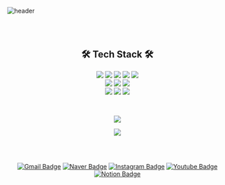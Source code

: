 ![header](https://capsule-render.vercel.app/api?type=soft&color=auto&height=150&section=header&text=Garden&fontSize=70&animation=twinkling)

<br><br>

<h2 align="center"> 🛠 Tech Stack 🛠 </h2>

<p align="center">
  <img src="https://img.shields.io/badge/Node.js-2F9D27?style=flat-square&logo=Node.js&logoColor=white"/>
  <img src="https://img.shields.io/badge/typescript-2478FF?style=flat-square&logo=Typescript&logoColor=white"/>
  <img src="https://img.shields.io/badge/javascript-FFE400?style=flat-square&logo=javascript&logoColor=white"/>
  <img src="https://img.shields.io/badge/mongodb-22741C?style=flat-square&logo=mongodb&logoColor=white"/>
  <img src="https://img.shields.io/badge/AWS-FF5E00?style=flat-square&logo=AmazonAWS&logoColor=white"/>
  <br>
  <img src="https://img.shields.io/badge/python-4374D9?style=flat-square&logo=python&logoColor=white"/>
  <img src="https://img.shields.io/badge/django-234200?style=flat-square&logo=django&logoColor=white"/>
  <img src="https://img.shields.io/badge/flask-000000?style=flat-square&logo=flask&logoColor=white"/>
  <br>
  <img src="https://img.shields.io/badge/C Language-003399?style=flat-square&logo=c&logoColor=white"/>
  <img src="https://img.shields.io/badge/HTML-FF5E00?style=flat-square&logo=HTML5&logoColor=white"/>
  <img src="https://img.shields.io/badge/CSS-4374D9?style=flat-square&logo=CSS3&logoColor=white"/>
</p>

<br>

<p align="center">
  <a href="https://hits.seeyoufarm.com">
    <img src="https://hits.seeyoufarm.com/api/count/incr/badge.svg?url=https%3A%2F%2Fgithub.com%2Fga-den&count_bg=%2341B883&title_bg=%23CDC2C2&icon=github.svg&icon_color=%23E7E7E7&title=hits&edge_flat=false"/>
  </a>
</p>


<p align="center">
  <img src="https://github-readme-stats.vercel.app/api?username=gar-den&show_icons=true&theme=solarized-light">
</p>

<br><br>

<div align=center>

  [![Gmail Badge](https://img.shields.io/badge/Gmail-d14836?style=flat-square&logo=Gmail&logoColor=white&link=mailto:prepella3@gmail.com)](mailto:prepella3@gmail.com)
  [![Naver Badge](https://img.shields.io/badge/Naver-47C83E?style=flat-square&logo=Gmail&logoColor=white&link=mailto:p_garden3@naver.com)](mailto:p_garden3@naver.com)
  [![Instagram Badge](https://img.shields.io/badge/-Instagram-dd2a7b?style=flat-square&logo=instagram&logoColor=white&link=https://www.instagram.com/nameisgarden/)](https://www.instagram.com/nameisgarden/) 
  [![Youtube Badge](https://img.shields.io/badge/Youtube-ff0000?style=flat-square&logo=youtube&link=https://www.youtube.com/channel/UCAAMS1JVAY05BiBVzumsLgw)](https://www.youtube.com/channel/UCAAMS1JVAY05BiBVzumsLgw) 
  [![Notion Badge](https://img.shields.io/badge/Notion-444444?style=flat-square&logo=notion&link=https://wirehaired-snapper-f57.notion.site/Garden-s-notion-b7b614e91e4a4a2886f440a954c12bc1)](https://wirehaired-snapper-f57.notion.site/Garden-s-notion-b7b614e91e4a4a2886f440a954c12bc1) 
  
</div>
